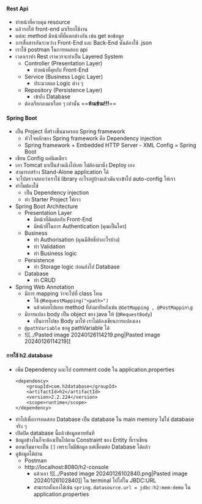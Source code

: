 #### Rest Api
- ทำหน้าที่ควบคุม resource
- แล้วรอให้ front-end มาเรียกใช้งาน
- แต่ละ method มีหน้าที่ที่แตกต่างกัน เช่น get ขอข้อมูล
- การสื่อสารกันระหว่าง Front-End และ Back-End นั้นต้องใช้ .json
- เราใช้ postman ในการทดสอบ api
- เวลาเราทำ Rest เราควรจะทำเป็น Layered System
	- Controller (Presentation Layer)
		- ทำหน้าที่คุยกับ Front-End
	- Service (Business Logic Layer)
		- ประมวลผล Logic ต่าง ๆ
	- Repository (Persistence Layer)
		- เข้าถึง Database
	- ต้องเรียกลงมาเรื่อย ๆ เท่านั้น ==**ห้ามข้าม!!!**==
#### Spring Boot
- เป็น Project ที่สร้างขึ้นมาครอบ Spring framework
	- หัวใจหลักของ Spring framework คือ Dependency injection
	- Spring framework + Embedded HTTP Server - XML Config = Spring Boot
- เขียน Config แค่นิดเดียว
- เอา Tomcat มาเป็นส่วนนึงไปเลย ไม่ต้องมานั่ง Deploy เอง
- สามารถสร้าง Stand-Alone application ได้
- จะไปตรวจสอบว่าเราใช้ library อะไรอยู่บ้างแล้วมันจะเข้าไป auto-config ให้เรา
- ทำไมต้องใช้ 
	- เป็น Dependency injection
	- ทำ Starter Project ให้เรา
- Spring Boot Architecture
	- Presentation Layer 
		- มีหน้าที่ติดต่อกับ Front-End
		- มีหน้าที่ในการ Authentication (คุณเป็นใคร)
	- Business
		- ทำ Authorisation (คุณมีสิทธิ์ทำอะไรบ้าง)
		- ทำ Validation
		- ทำ Business logic
	- Persistence 
		- ทำ Storage logic ก่อนส่งไป Database
	- Database 
		- ทำ CRUD
- Spring Web Annotation
	- มีการ mapping ว่าจะไปที่ class ไหน
		- ใช้ `@RequestMapping("<path>")`
		- แล้วค่อยไปแยก method ที่ส่งมาทีหลังเช่น `@GetMapping , @PostMappin\g`
	- มีการแปลง body เป็น object ของ java ให้ (`@RequestBody`)
		- เป็นการไปขอ Body มาให้ เราไม่ต้องเขียนการแปลงเอง
	- `@pathVariable` ขอดู pathVariable ได้
	- ![[../Pasted image 20240126114219.png|Pasted image 20240126114219]]
#### การใช้ h2.database 
- เพิ่ม Dependency และไป comment code ใน application.properties
	```
	<dependency>  
	    <groupId>com.h2database</groupId>  
	    <artifactId>h2</artifactId>  
	    <version>2.2.224</version>  
	    <scope>runtime</scope>  
	</dependency>
	```
- ทำไปเพื่อการทดสอบ Database เป็น database ใน main memory ไม่ใช่ database จริง ๆ
- เปิดปิด database นี้แล้วข้อมูลหายทันที
- ข้อมูลข้างในก็จะต้องเป็นไปตาม Constraint ของ Entity ที่เราเขียน
- ตอนเริ่มมาจะเป็น ```[]``` เพราะไม่มีข้อมูล แต่เชื่อมต่อ Database ได้แล้ว
- ดูข้อมูลได้ผ่าน
	- Postman
	- http://localhost:8080/h2-console
		- แล้วเอา ![[../Pasted image 20240126102840.png|Pasted image 20240126102840]] ใน terminal ไปใส่ใน JBDC:URL
		- สามารถตั้งเองได้เช่น `spring.datasource.url = jdbc:h2:mem:demo` ใน application.properties
	
